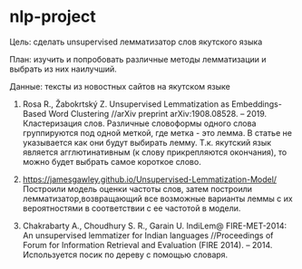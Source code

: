 # nlp-project

Цель: сделать unsupervised лемматизатор слов якутского языка

План: изучить и попробовать различные методы лемматизации и выбрать из них наилучший.

Данные: тексты из новостных сайтов на якутском языке

1. Rosa R., Žabokrtský Z. Unsupervised Lemmatization as Embeddings-Based Word Clustering //arXiv preprint arXiv:1908.08528. – 2019.
Кластеризация слов. Различные словоформы одного слова группируются под одной меткой, где метка - это лемма. В статье не указывается как они будут выбирать лемму. Т.к. якутский язык является агглютинативным (к слову прикрепляются окончания), то можно будет выбрать самое короткое слово.

2. https://jamesgawley.github.io/Unsupervised-Lemmatization-Model/
Построили модель оценки частоты слов, затем построили лемматизатор,возвращающий все возможные варианты леммы с их вероятностями в соответствии с ее частотой в модели.

3. Chakrabarty A., Choudhury S. R., Garain U. IndiLem@ FIRE-MET-2014: An unsupervised lemmatizer for Indian languages //Proceedings of Forum for Information Retrieval and Evaluation (FIRE 2014). – 2014.
Используется посик по дереву с помощью словаря.
